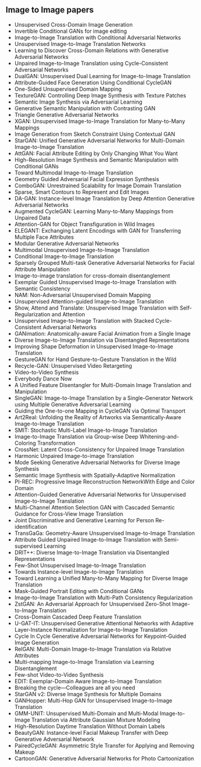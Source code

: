 <h2> Image to Image papers </h2>

<ul>

 <li><a target="_blank" href="https://github.com/manjunath5496/Image-to-Image-papers/blob/master/imi(1).pdf" style="text-decoration:none;">Unsupervised Cross-Domain Image Generation</a></li>


 <li><a target="_blank" href="https://github.com/manjunath5496/Image-to-Image-papers/blob/master/imi(2).pdf" style="text-decoration:none;">Invertible Conditional GANs for image editing</a></li>

<li><a target="_blank" href="https://github.com/manjunath5496/Image-to-Image-papers/blob/master/imi(3).pdf" style="text-decoration:none;">Image-to-Image Translation with Conditional Adversarial Networks</a></li>
 <li><a target="_blank" href="https://github.com/manjunath5496/Image-to-Image-papers/blob/master/imi(4).pdf" style="text-decoration:none;">Unsupervised Image-to-Image Translation Networks</a></li>                              
<li><a target="_blank" href="https://github.com/manjunath5496/Image-to-Image-papers/blob/master/imi(5).pdf" style="text-decoration:none;">Learning to Discover Cross-Domain Relations with Generative Adversarial Networks</a></li>
<li><a target="_blank" href="https://github.com/manjunath5496/Image-to-Image-papers/blob/master/imi(6).pdf" style="text-decoration:none;">Unpaired Image-to-Image Translation
using Cycle-Consistent Adversarial Networks</a></li>
 <li><a target="_blank" href="https://github.com/manjunath5496/Image-to-Image-papers/blob/master/imi(7).pdf" style="text-decoration:none;">DualGAN: Unsupervised Dual Learning for Image-to-Image Translation</a></li>

 <li><a target="_blank" href="https://github.com/manjunath5496/Image-to-Image-papers/blob/master/imi(8).pdf" style="text-decoration:none;"> Attribute-Guided Face Generation Using Conditional CycleGAN</a></li>
   <li><a target="_blank" href="https://github.com/manjunath5496/Image-to-Image-papers/blob/master/imi(9).pdf" style="text-decoration:none;">
One-Sided Unsupervised Domain Mapping </a></li>
  
   
 <li><a target="_blank" href="https://github.com/manjunath5496/Image-to-Image-papers/blob/master/imi(10).pdf" style="text-decoration:none;">TextureGAN: Controlling Deep Image Synthesis with Texture Patches </a></li>                              
<li><a target="_blank" href="https://github.com/manjunath5496/Image-to-Image-papers/blob/master/imi(11).pdf" style="text-decoration:none;">Semantic Image Synthesis via Adversarial Learning</a></li>
<li><a target="_blank" href="https://github.com/manjunath5496/Image-to-Image-papers/blob/master/imi(12).pdf" style="text-decoration:none;">Generative Semantic Manipulation with Contrasting GAN</a></li>
<li><a target="_blank" href="https://github.com/manjunath5496/Image-to-Image-papers/blob/master/imi(13).pdf" style="text-decoration:none;">Triangle Generative Adversarial Networks</a></li>

<li><a target="_blank" href="https://github.com/manjunath5496/Image-to-Image-papers/blob/master/imi(14).pdf" style="text-decoration:none;">XGAN: Unsupervised Image-to-Image
Translation for Many-to-Many Mappings</a></li>
                              
<li><a target="_blank" href="https://github.com/manjunath5496/Image-to-Image-papers/blob/master/imi(15).pdf" style="text-decoration:none;">Image Generation from Sketch Constraint Using Contextual GAN</a></li>

<li><a target="_blank" href="https://github.com/manjunath5496/Image-to-Image-papers/blob/master/imi(16).pdf" style="text-decoration:none;">StarGAN: Unified Generative Adversarial Networks for Multi-Domain Image-to-Image Translation</a></li>

  <li><a target="_blank" href="https://github.com/manjunath5496/Image-to-Image-papers/blob/master/imi(17).pdf" style="text-decoration:none;">AttGAN: Facial Attribute Editing by
Only Changing What You Want</a></li>   
  
<li><a target="_blank" href="https://github.com/manjunath5496/Image-to-Image-papers/blob/master/imi(18).pdf" style="text-decoration:none;">High-Resolution Image Synthesis and Semantic Manipulation with Conditional GANs</a></li> 

  
<li><a target="_blank" href="https://github.com/manjunath5496/Image-to-Image-papers/blob/master/imi(19).pdf" style="text-decoration:none;">Toward Multimodal Image-to-Image Translation</a></li> 

<li><a target="_blank" href="https://github.com/manjunath5496/Image-to-Image-papers/blob/master/imi(20).pdf" style="text-decoration:none;">Geometry Guided Adversarial Facial Expression Synthesis</a></li>

<li><a target="_blank" href="https://github.com/manjunath5496/Image-to-Image-papers/blob/master/imi(21).pdf" style="text-decoration:none;">ComboGAN:
Unrestrained Scalability for Image Domain Translation</a></li>
<li><a target="_blank" href="https://github.com/manjunath5496/Image-to-Image-papers/blob/master/imi(22).pdf" style="text-decoration:none;">Sparse, Smart Contours to Represent and Edit Images</a></li> 
 <li><a target="_blank" href="https://github.com/manjunath5496/Image-to-Image-papers/blob/master/imi(23).pdf" style="text-decoration:none;">DA-GAN: Instance-level Image Translation by Deep Attention Generative Adversarial Networks</a></li> 
 

   <li><a target="_blank" href="https://github.com/manjunath5496/Image-to-Image-papers/blob/master/imi(24).pdf" style="text-decoration:none;">Augmented CycleGAN: Learning Many-to-Many Mappings from Unpaired Data</a></li>
 
   <li><a target="_blank" href="https://github.com/manjunath5496/Image-to-Image-papers/blob/master/imi(25).pdf" style="text-decoration:none;">Attention-GAN for Object Transfiguration in Wild Images</a></li>                              
 <li><a target="_blank" href="https://github.com/manjunath5496/Image-to-Image-papers/blob/master/imi(26).pdf" style="text-decoration:none;">ELEGANT: Exchanging Latent Encodings with GAN for Transferring Multiple Face Attributes</a></li>
 <li><a target="_blank" href="https://github.com/manjunath5496/Image-to-Image-papers/blob/master/imi(27).pdf" style="text-decoration:none;">Modular Generative Adversarial Networks</a></li>
   
 
   <li><a target="_blank" href="https://github.com/manjunath5496/Image-to-Image-papers/blob/master/imi(28).pdf" style="text-decoration:none;">Multimodal Unsupervised
Image-to-Image Translation</a></li>
 
   <li><a target="_blank" href="https://github.com/manjunath5496/Image-to-Image-papers/blob/master/imi(29).pdf" style="text-decoration:none;">Conditional Image-to-Image Translation</a></li>                              

  <li><a target="_blank" href="https://github.com/manjunath5496/Image-to-Image-papers/blob/master/imi(30).pdf" style="text-decoration:none;">Sparsely Grouped Multi-task Generative Adversarial Networks for Facial Attribute Manipulation</a></li>
 
   <li><a target="_blank" href="https://github.com/manjunath5496/Image-to-Image-papers/blob/master/imi(31).pdf" style="text-decoration:none;">Image-to-image translation for cross-domain disentanglement</a></li> 
    <li><a target="_blank" href="https://github.com/manjunath5496/Image-to-Image-papers/blob/master/imi(32).pdf" style="text-decoration:none;">Exemplar Guided Unsupervised Image-to-Image Translation with Semantic Consistency</a></li> 

   <li><a target="_blank" href="https://github.com/manjunath5496/Image-to-Image-papers/blob/master/imi(33).pdf" style="text-decoration:none;">NAM: Non-Adversarial Unsupervised Domain Mapping</a></li>                              

  <li><a target="_blank" href="https://github.com/manjunath5496/Image-to-Image-papers/blob/master/imi(34).pdf" style="text-decoration:none;">Unsupervised Attention-guided
Image-to-Image Translation</a></li> 
 
  <li><a target="_blank" href="https://github.com/manjunath5496/Image-to-Image-papers/blob/master/imi(35).pdf" style="text-decoration:none;">Show, Attend and Translate: Unsupervised Image Translation with Self-Regularization and Attention</a></li> 

  <li><a target="_blank" href="https://github.com/manjunath5496/Image-to-Image-papers/blob/master/imi(36).pdf" style="text-decoration:none;">Unsupervised Image-to-Image Translation with Stacked Cycle-Consistent Adversarial Networks</a></li> 
 
<li><a target="_blank" href="https://github.com/manjunath5496/Image-to-Image-papers/blob/master/imi(37).pdf" style="text-decoration:none;">GANimation: Anatomically-aware Facial
Animation from a Single Image</a></li>
 <li><a target="_blank" href="https://github.com/manjunath5496/Image-to-Image-papers/blob/master/imi(38).pdf" style="text-decoration:none;">Diverse Image-to-Image Translation via Disentangled Representations</a></li>
<li><a target="_blank" href="https://github.com/manjunath5496/Image-to-Image-papers/blob/master/imi(39).pdf" style="text-decoration:none;">Improving Shape Deformation in
Unsupervised Image-to-Image Translation</a></li>
 <li><a target="_blank" href="https://github.com/manjunath5496/Image-to-Image-papers/blob/master/imi(40).pdf" style="text-decoration:none;">GestureGAN for Hand Gesture-to-Gesture Translation in the Wild</a></li>                              
<li><a target="_blank" href="https://github.com/manjunath5496/Image-to-Image-papers/blob/master/imi(41).pdf" style="text-decoration:none;">Recycle-GAN: Unsupervised Video Retargeting</a></li>
<li><a target="_blank" href="https://github.com/manjunath5496/Image-to-Image-papers/blob/master/imi(42).pdf" style="text-decoration:none;">Video-to-Video Synthesis</a></li>
 
  <li><a target="_blank" href="https://github.com/manjunath5496/Image-to-Image-papers/blob/master/imi(43).pdf" style="text-decoration:none;">Everybody Dance Now</a></li>
 <li><a target="_blank" href="https://github.com/manjunath5496/Image-to-Image-papers/blob/master/imi(44).pdf" style="text-decoration:none;">A Unified Feature Disentangler for Multi-Domain Image Translation and Manipulation</a></li>
   <li><a target="_blank" href="https://github.com/manjunath5496/Image-to-Image-papers/blob/master/imi(45).pdf" style="text-decoration:none;">SingleGAN: Image-to-Image Translation by a Single-Generator Network using Multiple Generative Adversarial Learning</a></li>  
   
<li><a target="_blank" href="https://github.com/manjunath5496/Image-to-Image-papers/blob/master/imi(46).pdf" style="text-decoration:none;">Guiding the One-to-one Mapping in CycleGAN via Optimal Transport</a></li> 
                             
<li><a target="_blank" href="https://github.com/manjunath5496/Image-to-Image-papers/blob/master/imi(47).pdf" style="text-decoration:none;">Art2Real: Unfolding the Reality of Artworks via Semantically-Aware Image-to-Image Translation</a></li>
<li><a target="_blank" href="https://github.com/manjunath5496/Image-to-Image-papers/blob/master/imi(48).pdf" style="text-decoration:none;">SMIT: Stochastic Multi-Label Image-to-Image Translation</a></li>

<li><a target="_blank" href="https://github.com/manjunath5496/Image-to-Image-papers/blob/master/imi(49).pdf" style="text-decoration:none;">Image-to-Image Translation via Group-wise Deep Whitening-and-Coloring Transformation</a></li>
                              
<li><a target="_blank" href="https://github.com/manjunath5496/Image-to-Image-papers/blob/master/imi(50).pdf" style="text-decoration:none;">CrossNet: Latent Cross-Consistency for Unpaired Image Translation</a></li>
<li><a target="_blank" href="https://github.com/manjunath5496/Image-to-Image-papers/blob/master/imi(51).pdf" style="text-decoration:none;">Harmonic Unpaired Image-to-image Translation</a></li>
<li><a target="_blank" href="https://github.com/manjunath5496/Image-to-Image-papers/blob/master/imi(52).pdf" style="text-decoration:none;">Mode Seeking Generative Adversarial Networks for Diverse Image Synthesis</a></li>

<li><a target="_blank" href="https://github.com/manjunath5496/Image-to-Image-papers/blob/master/imi(53).pdf" style="text-decoration:none;">Semantic Image Synthesis with Spatially-Adaptive Normalization </a></li>
 
<li><a target="_blank" href="https://github.com/manjunath5496/Image-to-Image-papers/blob/master/imi(54).pdf" style="text-decoration:none;">PI-REC: Progressive Image Reconstruction NetworkWith Edge and Color Domain</a></li>

<li><a target="_blank" href="https://github.com/manjunath5496/Image-to-Image-papers/blob/master/imi(55).pdf" style="text-decoration:none;">Attention-Guided Generative Adversarial Networks for Unsupervised Image-to-Image Translation</a></li>
 
  <li><a target="_blank" href="https://github.com/manjunath5496/Image-to-Image-papers/blob/master/imi(56).pdf" style="text-decoration:none;">Multi-Channel Attention Selection GAN with Cascaded Semantic Guidance for Cross-View Image Translation </a></li>                              

  <li><a target="_blank" href="https://github.com/manjunath5496/Image-to-Image-papers/blob/master/imi(57).pdf" style="text-decoration:none;">Joint Discriminative and Generative Learning for Person Re-identification</a></li>
 
   <li><a target="_blank" href="https://github.com/manjunath5496/Image-to-Image-papers/blob/master/imi(58).pdf" style="text-decoration:none;">TransGaGa: Geometry-Aware Unsupervised Image-to-Image Translation</a></li>
    <li><a target="_blank" href="https://github.com/manjunath5496/Image-to-Image-papers/blob/master/imi(59).pdf" style="text-decoration:none;">Attribute Guided Unpaired Image-to-Image Translation with Semi-supervised Learning</a></li>
 
  <li><a target="_blank" href="https://github.com/manjunath5496/Image-to-Image-papers/blob/master/imi(60).pdf" style="text-decoration:none;">DRIT++: Diverse Image-to-Image Translation via Disentangled Representations</a></li>
 
   <li><a target="_blank" href="https://github.com/manjunath5496/Image-to-Image-papers/blob/master/imi(61).pdf" style="text-decoration:none;">Few-Shot Unsupervised Image-to-Image Translation</a></li>
 
   <li><a target="_blank" href="https://github.com/manjunath5496/Image-to-Image-papers/blob/master/imi(62).pdf" style="text-decoration:none;">Towards Instance-level Image-to-Image Translation</a></li>
 
   <li><a target="_blank" href="https://github.com/manjunath5496/Image-to-Image-papers/blob/master/imi(63).pdf" style="text-decoration:none;">Toward Learning a Unified Many-to-Many Mapping for Diverse Image Translation</a></li>                              

  <li><a target="_blank" href="https://github.com/manjunath5496/Image-to-Image-papers/blob/master/imi(64).pdf" style="text-decoration:none;">Mask-Guided Portrait Editing with Conditional GANs</a></li>
 
   <li><a target="_blank" href="https://github.com/manjunath5496/Image-to-Image-papers/blob/master/imi(65).pdf" style="text-decoration:none;">Image-to-Image Translation with Multi-Path Consistency Regularization </a></li> 

   <li><a target="_blank" href="https://github.com/manjunath5496/Image-to-Image-papers/blob/master/imi(66).pdf" style="text-decoration:none;">ZstGAN: An Adversarial Approach for
Unsupervised Zero-Shot Image-to-Image Translation</a></li> 
 
   <li><a target="_blank" href="https://github.com/manjunath5496/Image-to-Image-papers/blob/master/imi(67).pdf" style="text-decoration:none;">Cross-Domain Cascaded Deep Feature Translation</a></li>                              

  <li><a target="_blank" href="https://github.com/manjunath5496/Image-to-Image-papers/blob/master/imi(68).pdf" style="text-decoration:none;">U-GAT-IT: Unsupervised Generative Attentional Networks with Adaptive Layer-Instance Normalization for Image-to-Image Translation</a></li> 
 
  
   <li><a target="_blank" href="https://github.com/manjunath5496/Image-to-Image-papers/blob/master/imi(69).pdf" style="text-decoration:none;">Cycle In Cycle Generative Adversarial Networks for Keypoint-Guided Image Generation</a></li>                              

  <li><a target="_blank" href="https://github.com/manjunath5496/Image-to-Image-papers/blob/master/imi(70).pdf" style="text-decoration:none;">RelGAN: Multi-Domain Image-to-Image Translation via Relative Attributes</a></li> 
  
 
 <li><a target="_blank" href="https://github.com/manjunath5496/Image-to-Image-papers/blob/master/imi(71).pdf" style="text-decoration:none;">Multi-mapping Image-to-Image Translation via Learning Disentanglement</a></li>
 
 <li><a target="_blank" href="https://github.com/manjunath5496/Image-to-Image-papers/blob/master/imi(72).pdf" style="text-decoration:none;">Few-shot Video-to-Video Synthesis</a></li> 
 
 
 <li><a target="_blank" href="https://github.com/manjunath5496/Image-to-Image-papers/blob/master/imi(73).pdf" style="text-decoration:none;">EDIT: Exemplar-Domain Aware Image-to-Image Translation</a></li>
  <li><a target="_blank" href="https://github.com/manjunath5496/Image-to-Image-papers/blob/master/imi(74).pdf" style="text-decoration:none;">Breaking the cycle—Colleagues are all you need</a></li>
    <li><a target="_blank" href="https://github.com/manjunath5496/Image-to-Image-papers/blob/master/imi(75).pdf" style="text-decoration:none;">StarGAN v2: Diverse Image Synthesis for Multiple Domains</a></li>                        
<li><a target="_blank" href="https://github.com/manjunath5496/Image-to-Image-papers/blob/master/imi(76).pdf" style="text-decoration:none;">GANHopper: Multi-Hop GAN for Unsupervised Image-to-Image Translation</a></li>

 <li><a target="_blank" href="https://github.com/manjunath5496/Image-to-Image-papers/blob/master/imi(77).pdf" style="text-decoration:none;">GMM-UNIT: Unsupervised Multi-Domain and Multi-Modal Image-to-Image Translation via Attribute Gaussian Mixture Modeling</a></li> 
 
 
 <li><a target="_blank" href="https://github.com/manjunath5496/Image-to-Image-papers/blob/master/imi(78).pdf" style="text-decoration:none;">High-Resolution Daytime Translation Without Domain Labels</a></li>
  <li><a target="_blank" href="https://github.com/manjunath5496/Image-to-Image-papers/blob/master/imi(79).pdf" style="text-decoration:none;">BeautyGAN: Instance-level Facial Makeup Transfer with Deep Generative Adversarial Network</a></li>


 <li><a target="_blank" href="https://github.com/manjunath5496/Image-to-Image-papers/blob/master/imi(80).pdf" style="text-decoration:none;">PairedCycleGAN: Asymmetric Style Transfer for Applying and Removing Makeup</a></li> 
 
 
 <li><a target="_blank" href="https://github.com/manjunath5496/Image-to-Image-papers/blob/master/imi(81).pdf" style="text-decoration:none;">CartoonGAN: Generative Adversarial Networks for Photo Cartoonization</a></li>
  </ul>
  
  
  
